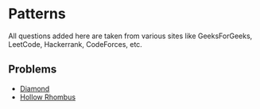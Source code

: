 # Patterns
All questions added here are taken from various sites like GeeksForGeeks, LeetCode, Hackerrank, CodeForces, etc.

## Problems
- [Diamond](https://github.com/srsandy/Data-Structures-and-Algorithms-in-Java-2nd-Edition-by-Robert-Lafore/tree/master/Practice%20Problems/Patterns/Diamond)
- [Hollow Rhombus](https://github.com/srsandy/Data-Structures-and-Algorithms-in-Java-2nd-Edition-by-Robert-Lafore/tree/master/Practice%20Problems/Patterns/Hollow%20Rhombus)
